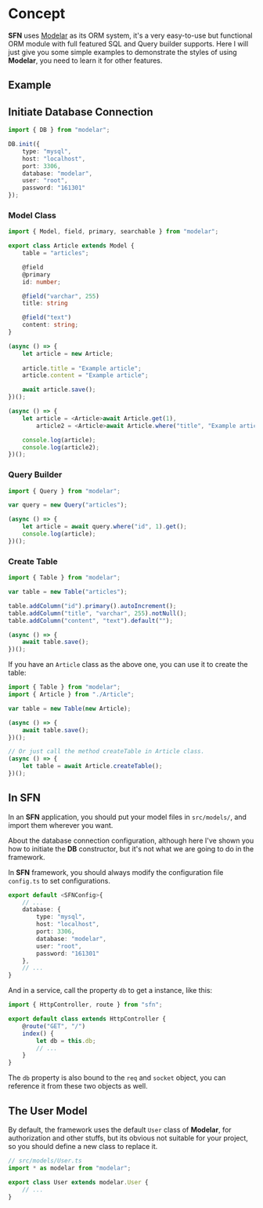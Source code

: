 <!-- title: ORM Model; order: 5 -->
# Concept

**SFN** uses [Modelar](https://github.com/hyurl/modelar) as its ORM system, 
it's a very easy-to-use but functional ORM module with full featured SQL and
Query builder supports. Here I will just give you some simple examples to 
demonstrate the styles of using **Modelar**, you need to learn it for other 
features.

## Example

## Initiate Database Connection

```typescript
import { DB } from "modelar";

DB.init({
    type: "mysql",
    host: "localhost",
    port: 3306,
    database: "modelar",
    user: "root",
    password: "161301"
});
```

### Model Class

```typescript
import { Model, field, primary, searchable } from "modelar";

export class Article extends Model {
    table = "articles";

    @field
    @primary
    id: number;

    @field("varchar", 255)
    title: string

    @field("text")
    content: string;
}

(async () => {
    let article = new Article;
    
    article.title = "Example article";
    article.content = "Example article";

    await article.save();
})();

(async () => {
    let article = <Article>await Article.get(1),
        article2 = <Article>await Article.where("title", "Example article").get();

    console.log(article);
    console.log(article2);
})();
```

### Query Builder

```typescript
import { Query } from "modelar";

var query = new Query("articles");

(async () => {
    let article = await query.where("id", 1).get();
    console.log(article);
})();
```

### Create Table

```typescript
import { Table } from "modelar";

var table = new Table("articles");

table.addColumn("id").primary().autoIncrement();
table.addColumn("title", "varchar", 255).notNull();
table.addColumn("content", "text").default("");

(async () => {
    await table.save();
})();
```

If you have an `Article` class as the above one, you can use it to create the 
table:

```typescript
import { Table } from "modelar";
import { Article } from "./Article";

var table = new Table(new Article);

(async () => {
    await table.save();
})();

// Or just call the method createTable in Article class.
(async () => {
    let table = await Article.createTable();
})();
```

## In SFN

In an **SFN** application, you should put your model files in `src/models/`, 
and import them wherever you want.

About the database connection configuration, although here I've shown you how 
to initiate the **DB** constructor, but it's not what we are going to do in 
the framework.

In **SFN** framework, you should always modify the configuration file 
`config.ts` to set configurations.

```typescript
export default <SFNConfig>{
    // ...
    database: {
        type: "mysql",
        host: "localhost",
        port: 3306,
        database: "modelar",
        user: "root",
        password: "161301"
    },
    // ...
}
```

And in a service, call the property `db` to get a instance, like this: 

```typescript
import { HttpController, route } from "sfn";

export default class extends HttpController {
    @route("GET", "/")
    index() {
        let db = this.db;
        // ...
    }
}
```

The `db` property is also bound to the `req` and `socket` object, you can 
reference it from these two objects as well.

## The User Model

By default, the framework uses the default `User` class of **Modelar**, for 
authorization and other stuffs, but its obvious not suitable for your project,
so you should define a new class to replace it.

```typescript
// src/models/User.ts
import * as modelar from "modelar";

export class User extends modelar.User {
    // ...
}
```